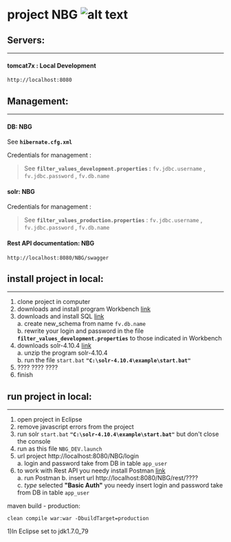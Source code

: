 # project NBG ![alt text][logo]

## Servers:
***
#### tomcat7x : Local Development
	http://localhost:8080


## 	Management:
***
	
#### DB: NBG
See **`hibernate.cfg.xml`**

Credentials for management : 
>See **`filter_values_development.properties` :** `fv.jdbc.username` , `fv.jdbc.password` , `fv.db.name`

#### solr: NBG
Credentials for management : 
>See **`filter_values_production.properties`** : `fv.jdbc.username` , `fv.jdbc.password` , `fv.db.name`

#### Rest API documentation: NBG
	http://localhost:8080/NBG/swagger

	
## 	install project in local:
***
1. clone project in computer
2. downloads and install program Workbench [link](https://dev.mysql.com/downloads/workbench/)
3. downloads and install SQL [link](https://drive.google.com/drive/folders/0B4alBSKMwoHLMFhvRnZGY3c1WGM)  
 a. create new_schema from name `fv.db.name`  
 b. rewrite your login and password in the file **`filter_values_development.properties`** to those indicated in Workbench  
4. downloads solr-4.10.4 [link](https://drive.google.com/drive/folders/0B4alBSKMwoHLMFhvRnZGY3c1WGM)  
 a. unzip the program solr-4.10.4  
 b. run the file `start.bat` **`"С:\solr-4.10.4\example\start.bat"`**  
5. ???? ???? ????
6. finish

## 	run project in local:
*** 
1. open project in Eclipse
2. remove javascript errors from the project
3. run solr `start.bat` **`"С:\solr-4.10.4\example\start.bat"`** but don't close the console
4. run as this file `NBG_DEV.launch` 
5. url project http://localhost:8080/NBG/login  
 a. login and password take from DB in table `app_user` 
6. to work with Rest API you needy install Postman [link](https://chrome.google.com/webstore/detail/postman/fhbjgbiflinjbdggehcddcbncdddomop?hl=ru)  
 a. run Postman 
 b. insert url http://localhost:8080/NBG/rest/????  
 c. *type* selected **"Basic Auth"** you needy insert login and password take from DB in table `app_user` 
  


maven build - production:
	
	clean compile war:war -DbuildTarget=production

1)In Eclipse set to jdk1.7.0_79



[logo]: https://github.com/ivangainutsa/testReadme/blob/master/favicon.ico "Logo"
